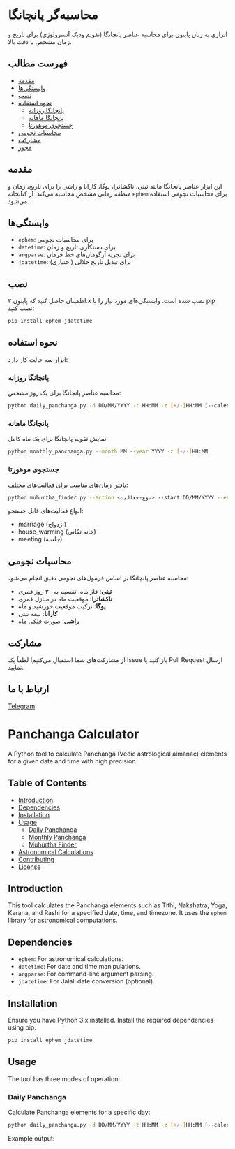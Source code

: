 # محاسبه‌گر پانچانگا

ابزاری به زبان پایتون برای محاسبه عناصر پانچانگا (تقویم ودیک آسترولوژی) برای تاریخ و زمان مشخص با دقت بالا.

## فهرست مطالب

- [مقدمه](#مقدمه)
- [وابستگی‌ها](#وابستگیها)
- [نصب](#نصب) 
- [نحوه استفاده](#نحوه-استفاده)
  - [پانچانگا روزانه](#پانچانگا-روزانه)
  - [پانچانگا ماهانه](#پانچانگا-ماهانه)
  - [جستجوی موهورتا](#جستجوی-موهورتا)
- [محاسبات نجومی](#محاسبات-نجومی)
- [مشارکت](#مشارکت)
- [مجوز](#مجوز)

## مقدمه

این ابزار عناصر پانچانگا مانند تیتی، ناکشاترا، یوگا، کارانا و راشی را برای تاریخ، زمان و منطقه زمانی مشخص محاسبه می‌کند. از کتابخانه `ephem` برای محاسبات نجومی استفاده می‌شود.

## وابستگی‌ها

- `ephem`: برای محاسبات نجومی
- `datetime`: برای دستکاری تاریخ و زمان 
- `argparse`: برای تجزیه آرگومان‌های خط فرمان
- `jdatetime`: برای تبدیل تاریخ جلالی (اختیاری)

## نصب

اطمینان حاصل کنید که پایتون ۳.x نصب شده است. وابستگی‌های مورد نیاز را با pip نصب کنید:

```bash
pip install ephem jdatetime
```

## نحوه استفاده

ابزار سه حالت کار دارد:

### پانچانگا روزانه

محاسبه عناصر پانچانگا برای یک روز مشخص:

```bash
python daily_panchanga.py -d DD/MM/YYYY -t HH:MM -z [+/-]HH:MM [--calendar gregorian|jalali]
```

### پانچانگا ماهانه 

نمایش تقویم پانچانگا برای یک ماه کامل:

```bash
python monthly_panchanga.py --month MM --year YYYY -z [+/-]HH:MM
```

### جستجوی موهورتا

یافتن زمان‌های مناسب برای فعالیت‌های مختلف:

```bash  
python muhurtha_finder.py --action <نوع-فعالیت> --start DD/MM/YYYY --end DD/MM/YYYY -z [+/-]HH:MM
```

انواع فعالیت‌های قابل جستجو:
- marriage (ازدواج)
- house_warming (خانه تکانی)
- meeting (جلسه)

## محاسبات نجومی 

محاسبه عناصر پانچانگا بر اساس فرمول‌های نجومی دقیق انجام می‌شود:

- **تیتی**: فاز ماه، تقسیم به ۳۰ روز قمری
- **ناکشاترا**: موقعیت ماه در منازل قمری 
- **یوگا**: ترکیب موقعیت خورشید و ماه
- **کارانا**: نیمه تیتی
- **راشی**: صورت فلکی ماه

## مشارکت

از مشارکت‌های شما استقبال می‌کنیم! لطفاً یک Issue باز کنید یا Pull Request ارسال نمایید.

## ارتباط با ما
[Telegram](https://t.me/samanesmaeil)

# Panchanga Calculator

A Python tool to calculate Panchanga (Vedic astrological almanac) elements for a given date and time with high precision.

## Table of Contents

- [Introduction](#introduction)
- [Dependencies](#dependencies)
- [Installation](#installation)
- [Usage](#usage)
  - [Daily Panchanga](#daily-panchanga)
  - [Monthly Panchanga](#monthly-panchanga) 
  - [Muhurtha Finder](#muhurtha-finder)
- [Astronomical Calculations](#astronomical-calculations)
- [Contributing](#contributing)
- [License](#license)

## Introduction

This tool calculates the Panchanga elements such as Tithi, Nakshatra, Yoga, Karana, and Rashi for a specified date, time, and timezone. It uses the `ephem` library for astronomical computations.

## Dependencies

- `ephem`: For astronomical calculations.
- `datetime`: For date and time manipulations.
- `argparse`: For command-line argument parsing.
- `jdatetime`: For Jalali date conversion (optional).

## Installation

Ensure you have Python 3.x installed. Install the required dependencies using pip:

```bash
pip install ephem jdatetime
```

## Usage

The tool has three modes of operation:

### Daily Panchanga

Calculate Panchanga elements for a specific day:

```bash
python daily_panchanga.py -d DD/MM/YYYY -t HH:MM -z [+/-]HH:MM [--calendar gregorian|jalali]
```

Example output: